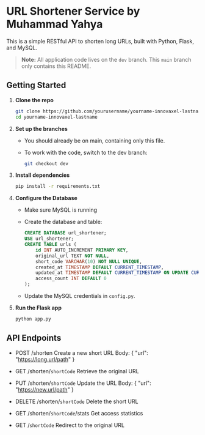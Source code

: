 # URL Shortener Service by Muhammad Yahya

This is a simple RESTful API to shorten long URLs, built with Python, Flask, and MySQL.

> **Note:** All application code lives on the `dev` branch. This `main` branch only contains this README.

## Getting Started

1. **Clone the repo**  
   ```bash
   git clone https://github.com/yourusername/yourname-innovaxel-lastname.git
   cd yourname-innovaxel-lastname

2. **Set up the branches**    
    
    * You should already be on main, containing only this file.
    * To work with the code, switch to the dev branch:

        ```bash
        git checkout dev

3. **Install dependencies**
    
    ```bash
    pip install -r requirements.txt

4. **Configure the Database**
    
    * Make sure MySQL is running
    * Create the database and table:
       
        ```sql
        CREATE DATABASE url_shortener;
        USE url_shortener;
        CREATE TABLE urls (
            id INT AUTO_INCREMENT PRIMARY KEY,
            original_url TEXT NOT NULL,
            short_code VARCHAR(10) NOT NULL UNIQUE,
            created_at TIMESTAMP DEFAULT CURRENT_TIMESTAMP,
            updated_at TIMESTAMP DEFAULT CURRENT_TIMESTAMP ON UPDATE CURRENT_TIMESTAMP,
            access_count INT DEFAULT 0
        );
    
    * Update the MySQL credentials in `config.py`.

5. **Run the Flask app**

    ```bash
    python app.py

## API Endpoints

* POST /shorten
Create a new short URL
Body: { "url": "https://long.url/path" }

* GET /shorten/`shortCode`
Retrieve the original URL

* PUT /shorten/`shortCode`
Update the URL
Body: { "url": "https://new.url/path" }

* DELETE /shorten/`shortCode`
Delete the short URL

* GET /shorten/`shortCode`/stats
Get access statistics

* GET /`shortCode`
Redirect to the original URL

